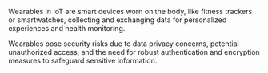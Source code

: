 Wearables in IoT are smart devices worn on the body, like fitness trackers or smartwatches, collecting and exchanging data for personalized experiences and health monitoring.

Wearables pose security risks due to data privacy concerns, potential unauthorized access, and the need for robust authentication and encryption measures to safeguard sensitive information.